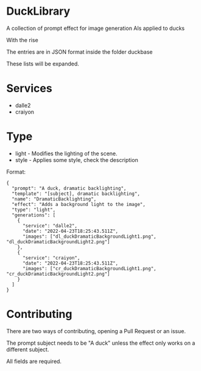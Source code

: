 # DuckLibrary

A collection of prompt effect for image generation AIs applied to ducks

With the rise

The entries are in JSON format inside the folder duckbase


These lists will be expanded.

# Services

- dalle2
- craiyon

# Type

- light - Modifies the lighting of the scene.
- style - Applies some style, check the description


Format:
```
{
  "prompt": "A duck, dramatic backlighting",
  "template": "[subject], dramatic backlighting",
  "name": "DramaticBacklighting",
  "effect": "Adds a background light to the image",
  "type": "light",
  "generations": [
    {
      "service": "dalle2",
      "date": "2022-04-23T18:25:43.511Z",
      "images": ["dl_duckDramaticBackgroundLight1.png", "dl_duckDramaticBackgroundLight2.png"]
    },
    {
      "service": "craiyon",
      "date": "2022-04-23T18:25:43.511Z",
      "images": ["cr_duckDramaticBackgroundLight1.png", "cr_duckDramaticBackgroundLight2.png"]
    }
  ]
}
```

# Contributing

There are two ways of contributing, opening a Pull Request or an issue.

The prompt subject needs to be "A duck" unless the effect only works on a different subject.

All fields are required.
